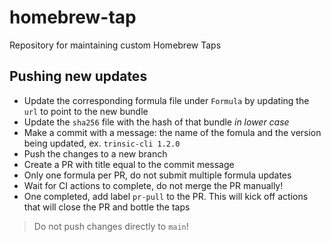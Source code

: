 # homebrew-tap

Repository for maintaining custom Homebrew Taps

## Pushing new updates

- Update the corresponding formula file under `Formula` by updating the `url` to point to the new bundle
- Update the `sha256` file with the hash of that bundle *in lower case*
- Make a commit with a message: the name of the fomula and the version being updated, ex. `trinsic-cli 1.2.0`
- Push the changes to a new branch
- Create a PR with title equal to the commit message
- Only one formula per PR, do not submit multiple formula updates
- Wait for CI actions to complete, do not merge the PR manually!
- One completed, add label `pr-pull` to the PR. This will kick off actions that will close the PR and bottle the taps

> Do not push changes directly to `main`!
